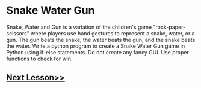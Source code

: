 # Snake Water Gun
Snake, Water and Gun is a variation of the children's game "rock-paper-scissors" where players use hand gestures to represent a snake, water, or a gun. The gun beats the snake, the water beats the gun, and the snake beats the water.
Write a python program to create a Snake Water Gun game in Python using if-else statements. Do not create any fancy GUI. Use proper functions to check for win.

## [Next Lesson>>](https://github.com/Harshita1303/Python-CodewithHarry/blob/main/56-Day56-Intro-to-oops/.tutorial/Tutorial.md)
